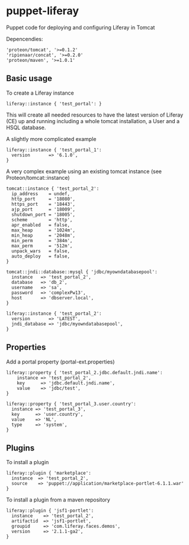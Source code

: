 puppet-liferay
==============

Puppet code for deploying and configuring Liferay in Tomcat

Depencendies:

    'proteon/tomcat', '>=0.1.2'
    'ripienaar/concat', '>=0.2.0'
    'proteon/maven', '>=1.0.1'

Basic usage
-------------------------
To create a Liferay instance

    liferay::instance { 'test_portal': }

This will create all needed resources to have the latest version of Liferay (CE) up and running including a whole tomcat installation, a User and a HSQL database.

A slightly more complicated example

    liferay::instance { 'test_portal_1':
      version       => '6.1.0',
    }

A very complex example using an existing tomcat instance (see Proteon/tomcat::instance)

    tomcat::instance { 'test_portal_2':
      ip_address    = undef,
      http_port     = '18080',
      https_port    = '18443',
      ajp_port      = '18009',
      shutdown_port = '18005',
      scheme        = 'http',
      apr_enabled   = false,
      max_heap      = '1024m',
      min_heap      = '2048m',
      min_perm      = '384m',
      max_perm      = '512m',
      unpack_wars   = false,
      auto_deploy   = false,
    }
    
    tomcat::jndi::database::mysql { 'jdbc/myowndatabasepool':
      instance   => 'test_portal_2',
      database   => 'db_2',
      username   => 'sa',
      password   => 'complexPw13',
      host       => 'dbserver.local',
    }
    
    liferay::instance { 'test_portal_2':
      version       => 'LATEST',
      jndi_database => 'jdbc/myowndatabasepool',
    }

Properties
-------------------------
Add a portal property (portal-ext.properties)

    liferay::property { 'test_portal_2.jdbc.default.jndi.name':
        instance => 'test_portal_2',
        key      => 'jdbc.default.jndi.name',
        value    => 'jdbc/test',
    }

    liferay::property { 'test_portal_3.user.country':
      instance => 'test_portal_3',
      key      => 'user.country',
      value    => 'NL',
      type     => 'system',
    }

Plugins
-------------------------
To install a plugin 
    
    liferay::plugin { 'marketplace':
      instance  => 'test_portal_2',
      source    => 'puppet://application/marketplace-portlet-6.1.1.war'
    }

To install a plugin from a maven repository
    
    liferay::plugin { 'jsf1-portlet':
      instance    => 'test_portal_2',
      artifactid  => 'jsf1-portlet',
      groupid     => 'com.liferay.faces.demos',
      version     => '2.1.1-ga2',
    }
